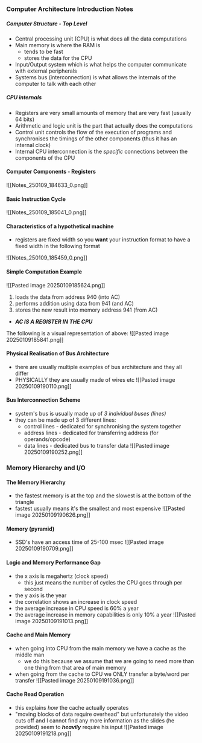 ### Computer Architecture Introduction Notes
##### Computer Structure - Top Level
- Central processing unit (CPU) is what does all the data computations 
- Main memory is where the RAM is
	- tends to be fast
	- stores the data for the CPU
- Input/Output system which is what helps the computer communicate with external peripherals
- Systems bus (interconnection) is what allows the internals of the computer to talk with each other

##### CPU internals
- Registers are very small amounts of memory that are very fast (usually 64 bits)
- Arithmetic and logic unit is the part that actually does the computations
- Control unit controls the flow of the execution of programs and synchronises the timings of the other components (thus it has an internal clock)
- Internal CPU interconnection is the *specific* connections between the components of the CPU

#### Computer Components - Registers
![[Notes_250109_184633_0.png]]

#### Basic Instruction Cycle
![[Notes_250109_185041_0.png]]

#### Characteristics of a hypothetical machine
- registers are fixed width so you **want** your instruction format to have a fixed width in the following format

![[Notes_250109_185459_0.png]]

#### Simple Computation Example
![[Pasted image 20250109185624.png]]
1. loads the data from address 940 (into AC)
2. performs addition using data from 941 (and AC)
3. stores the new result into memory address 941 (from AC)
- ***AC IS A REGISTER IN THE CPU***

The following is a visual representation of above:
![[Pasted image 20250109185841.png]]

#### Physical Realisation of Bus Architecture
- there are usually multiple examples of bus architecture and they all differ
- PHYSICALLY they are usually made of wires etc
![[Pasted image 20250109190110.png]]

#### Bus Interconnection Scheme
- system's bus is usually made up of *3 individual buses (lines)*
- they can be made up of 3 different lines:
	- control lines  - dedicated for synchronising the system together
	- address lines - dedicated for transferring address (for operands/opcode)
	- data lines - dedicated bus to transfer data
![[Pasted image 20250109190252.png]]

### Memory Hierarchy and I/O

#### The Memory Hierarchy
- the fastest memory is at the top and the slowest is at the bottom of the triangle
- fastest usually means it's the smallest and most expensive
![[Pasted image 20250109190626.png]]

#### Memory (pyramid)
- SSD's have an access time of 25-100 msec
![[Pasted image 20250109190709.png]]

#### Logic and Memory Performance Gap
- the x axis is megahertz (clock speed)
	- this just means the number of cycles the CPU goes through per second
- the y axis is the year
- the correlation shows an increase in clock speed 
- the average increase in CPU speed is 60% a year
- the average increase in memory capabilities is only 10% a year
![[Pasted image 20250109191013.png]]

#### Cache and Main Memory
- when going into CPU from the main memory we have a cache as the middle man
	- we do this because we assume that we are going to need more than one thing from that area of main memory
- when going from the cache to CPU we ONLY transfer a byte/word per transfer
![[Pasted image 20250109191036.png]]

#### Cache Read Operation
- this explains *how* the cache actually operates
- "moving blocks of data require overhead" but unfortunately the video cuts off and I cannot find any more information as the slides (he provided) seem to ***heavily*** require his input
![[Pasted image 20250109191218.png]]
